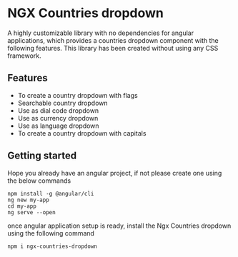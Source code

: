 # NGX Countries dropdown

A highly customizable library with no dependencies for angular applications, which provides a countries dropdown component with the following features. This library has been created without using any CSS framework.

## Features
- To create a country dropdown with flags
- Searchable country dropdown
- Use as dial code dropdown
- Use as currency dropdown
- Use as language dropdown
- To create a country dropdown with capitals

## Getting started
Hope you already have an angular project, if not please create one using the below commands
```
npm install -g @angular/cli
ng new my-app
cd my-app
ng serve --open
```
once angular application setup is ready, install the Ngx Countries dropdown using the following command
```
npm i ngx-countries-dropdown
```
